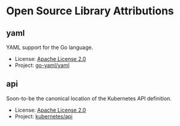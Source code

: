 # Open Source Library Attributions

## yaml
YAML support for the Go language.
* License: [Apache License 2.0](https://github.com/go-yaml/yaml/blob/v2/LICENSE)
* Project: [go-yaml/yaml](https://github.com/go-yaml/yaml)

## api
Soon-to-be the canonical location of the Kubernetes API definition.
* License: [Apache License 2.0](https://github.com/kubernetes/api/blob/master/LICENSE)
* Project: [kubernetes/api](https://github.com/kubernetes/api)
